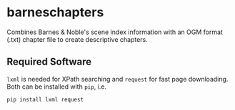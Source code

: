 # barneschapters
Combines Barnes &amp; Noble's scene index information with an OGM format (.txt) chapter file to create descriptive chapters.

## Required Software
`lxml` is needed for XPath searching and `request` for fast page downloading. Both can be installed with `pip`, i.e.
```
pip install lxml request
```
